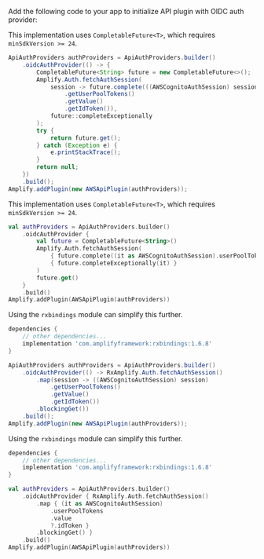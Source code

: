 Add the following code to your app to initialize API plugin with OIDC auth provider:

<amplify-block-switcher>
<amplify-block name="Java">

This implementation uses `CompletableFuture<T>`, which requires `minSdkVersion >= 24`.

```java
ApiAuthProviders authProviders = ApiAuthProviders.builder()
    .oidcAuthProvider(() -> {
        CompletableFuture<String> future = new CompletableFuture<>();
        Amplify.Auth.fetchAuthSession(
            session -> future.complete(((AWSCognitoAuthSession) session)
                .getUserPoolTokens()
                .getValue()
                .getIdToken()),
            future::completeExceptionally
        );
        try {
            return future.get();
        } catch (Exception e) {
            e.printStackTrace();
        }
        return null;
    })
    .build();
Amplify.addPlugin(new AWSApiPlugin(authProviders));
```

</amplify-block>
<amplify-block name="Kotlin">

This implementation uses `CompletableFuture<T>`, which requires `minSdkVersion >= 24`.

```kotlin
val authProviders = ApiAuthProviders.builder()
    .oidcAuthProvider {
        val future = CompletableFuture<String>()
        Amplify.Auth.fetchAuthSession(
            { future.complete((it as AWSCognitoAuthSession).userPoolTokens.value?.idToken) },
            { future.completeExceptionally(it) }
        )
        future.get()
    }
    .build()
Amplify.addPlugin(AWSApiPlugin(authProviders))
```

</amplify-block>
<amplify-block name="RxJava">

Using the `rxbindings` module can simplify this further.

```groovy
dependencies {
    // other dependencies...
    implementation 'com.amplifyframework:rxbindings:1.6.8'
}
```

```java
ApiAuthProviders authProviders = ApiAuthProviders.builder()
    .oidcAuthProvider(() -> RxAmplify.Auth.fetchAuthSession()
        .map(session -> ((AWSCognitoAuthSession) session)
            .getUserPoolTokens()
            .getValue()
            .getIdToken())
        .blockingGet())
    .build();
Amplify.addPlugin(new AWSApiPlugin(authProviders));
```

</amplify-block>
<amplify-block name="RxKotlin">

Using the `rxbindings` module can simplify this further.

```groovy
dependencies {
    // other dependencies...
    implementation 'com.amplifyframework:rxbindings:1.6.8'
}
```

```kotlin
val authProviders = ApiAuthProviders.builder()
    .oidcAuthProvider { RxAmplify.Auth.fetchAuthSession()
        .map { (it as AWSCognitoAuthSession)
            .userPoolTokens
            .value
            ?.idToken }
        .blockingGet() }
    .build()
Amplify.addPlugin(AWSApiPlugin(authProviders))
```

</amplify-block>
</amplify-block-switcher>
